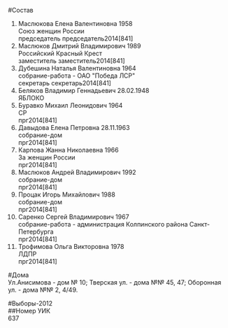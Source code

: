 #Состав  
1. Маслюкова Елена Валентиновна 1958  
    Союз женщин России  
    председатель председатель2014[841]  
2. Маслюков Дмитрий Владимирович 1989  
    Российский Красный Крест  
    заместитель заместитель2014[841]  
3. Дубешина Наталья Валентиновна 1964  
    собрание-работа - ОАО "Победа ЛСР"  
    секретарь секретарь2014[841]  
4. Беляков Владимир Геннадьевич 28.02.1948  
    ЯБЛОКО  
5. Буравко Михаил Леонидович 1964  
    СР  
    прг2014[841]  
6. Давыдова Елена Петровна 28.11.1963  
    собрание-дом  
    прг2014[841]  
7. Карпова Жанна Николаевна 1966  
    За женщин России  
    прг2014[841]  
8. Маслюков Андрей Владимирович 1992  
    собрание-дом  
    прг2014[841]  
9. Процак Игорь Михайлович 1988  
    собрание-дом  
    прг2014[841]  
10. Саренко Сергей Владимирович 1967  
    собрание-работа - администрация Колпинского района Санкт-Петербурга  
    прг2014[841]  
11. Трофимова Ольга Викторовна 1978  
    ЛДПР  
    прг2014[841]  
  
#Дома  
Ул.Анисимова - дом № 10; Тверская ул. - дома №№ 45, 47; Оборонная ул. - дома №№ 2, 4/49.  
  
#Выборы-2012  
##Номер УИК  
637  
